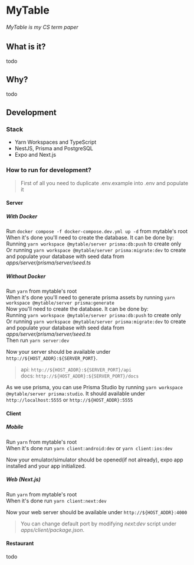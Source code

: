 # MyTable
###### MyTable is my CS term paper


## What is it?
todo


## Why?
todo


## Development
### Stack
- Yarn Workspaces and TypeScript
- NestJS, Prisma and PostgreSQL
- Expo and Next.js

### How to run for development?
> First of all you need to duplicate .env.example into .env and populate it<br/>

#### Server
##### With Docker
Run `docker compose -f docker-compose.dev.yml up -d` from mytable's root<br/>
When it's done you'll need to create the database. It can be done by:<br/>
Running `yarn workspace @mytable/server prisma:db:push` to create only<br/>
Or running `yarn workspace @mytable/server prisma:migrate:dev` to create and populate your database with seed data from *apps/server/prisma/server/seed.ts*

##### Without Docker
Run `yarn` from mytable's root<br/>
When it's done you'll need to generate prisma assets by running `yarn workspace @mytable/server prisma:generate`<br/>
Now you'll need to create the database. It can be done by:<br/>
Running `yarn workspace @mytable/server prisma:db:push` to create only<br/>
Or running `yarn workspace @mytable/server prisma:migrate:dev` to create and populate your database with seed data from *apps/server/prisma/server/seed.ts*<br/>
Then run `yarn server:dev`

Now your server should be available under `http://${HOST_ADDR}:${SERVER_PORT}`.<br/>
> api: `http://${HOST_ADDR}:${SERVER_PORT}/api`<br/>
> docs: `http://${HOST_ADDR}:${SERVER_PORT}/docs`

As we use prisma, you can use Prisma Studio by running `yarn workspace @mytable/server prisma:studio`. It should available under `http://localhost:5555` or `http://${HOST_ADDR}:5555`

#### Client
##### Mobile
Run `yarn` from mytable's root<br/>
When it's done run `yarn client:android:dev` or `yarn client:ios:dev`

Now your emulator/simulator should be opened(if not already), expo app installed and your app initialized.

##### Web (Next.js)
Run `yarn` from mytable's root<br/>
When it's done run `yarn client:next:dev`

Now your web server should be available under `http://${HOST_ADDR}:4000`

> You can change default port by modifying *next:dev* script under *apps/client/package.json*.

#### Restaurant
todo
